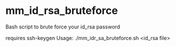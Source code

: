 # mm_id_rsa_bruteforce
Bash script to brute force your id_rsa password

requires ssh-keygen
Usage: ./mm_idr_sa_bruteforce.sh <password file> <id_rsa file>

